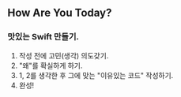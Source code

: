 ## How Are You Today?
### 맛있는 Swift 만들기.
1. 작성 전에 고민(생각) 의도갖기.
2. "왜"를 확실하게 하기.
3. 1, 2를 생각한 후 그에 맞는 "이유있는 코드" 작성하기.
4. 완성!
